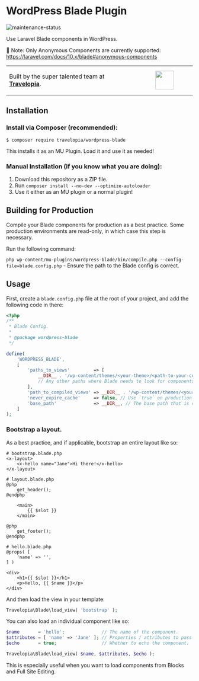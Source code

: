 # WordPress Blade Plugin

![maintenance-status](https://img.shields.io/badge/maintenance-actively--developed-brightgreen.svg)

Use Laravel Blade components in WordPress.

🚨 Note: Only Anonymous Components are currently supported: https://laravel.com/docs/10.x/blade#anonymous-components

<table width="100%">
	<tr>
		<td align="left" width="70%">
            <p>Built by the super talented team at <strong><a href="https://www.travelopia.com/work-with-us/">Travelopia</a></strong>.</p>
		</td>
		<td align="center" width="30%">
			<img src="https://www.travelopia.com/wp-content/themes/travelopia/assets/svg/logo-travelopia-circle.svg" width="50" />
		</td>
	</tr>
</table>

## Installation

### Install via Composer (recommended):

```
$ composer require travelopia/wordpress-blade
```

This installs it as an MU Plugin. Load it and use it as needed!

### Manual Installation (if you know what you are doing):

1. Download this repository as a ZIP file.
2. Run `composer install --no-dev --optimize-autoloader`
3. Use it either as an MU plugin or a normal plugin!

## Building for Production

Compile your Blade components for production as a best practice. Some production environments are read-only, in which case this step is necessary.

Run the following command:

`php wp-content/mu-plugins/wordpress-blade/bin/compile.php --config-file=blade.config.php` - Ensure the path to the Blade config is correct.

## Usage

First, create a `blade.config.php` file at the root of your project, and add the following code in there:

```php
<?php
/**
 * Blade Config.
 *
 * @package wordpress-blade
 */

define(
	'WORDPRESS_BLADE',
	[
		'paths_to_views'         => [
			__DIR__ . '/wp-content/themes/<your-theme>/<path-to-your-components>',
			// Any other paths where Blade needs to look for components.
		],
		'path_to_compiled_views' => __DIR__ . '/wp-content/themes/<your-theme>/dist/blade', // Where you want Blade to save compiled files.
		'never_expire_cache'     => false, // Use `true` on production environments.
		'base_path'              => __DIR__, // The base path that is common to the front-end and admin.
	]
);
```

### Bootstrap a layout.

As a best practice, and if applicable, bootstrap an entire layout like so:

```bladehtml
# bootstrap.blade.php
<x-layout>
    <x-hello name="Jane">Hi there!</x-hello>
</x-layout>
```

```bladehtml
# layout.blade.php
@php
    get_header();
@endphp

    <main>
        {{ $slot }}
    </main>

@php
    get_footer();
@endphp
```

```bladehtml
# hello.blade.php
@props( [
    'name' => '',
] )

<div>
    <h1>{{ $slot }}</h1>
    <p>Hello, {{ $name }}</p>
</div>
```

And then load the view in your template:

```php
Travelopia\Blade\load_view( 'bootstrap' );
```

You can also load an individual component like so:

```php
$name       = 'hello';              // The name of the component.
$attributes = [ 'name' => 'Jane' ]; // Properties / attributes to pass into the component.
$echo       = true;                 // Whether to echo the component. `false` returns the component as a string.

Travelopia\Blade\load_view( $name, $attributes, $echo );
```

This is especially useful when you want to load components from Blocks and Full Site Editing.
